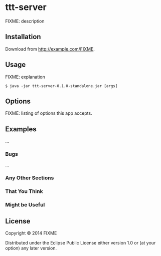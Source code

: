 # ttt-server

FIXME: description

## Installation

Download from http://example.com/FIXME.

## Usage

FIXME: explanation

    $ java -jar ttt-server-0.1.0-standalone.jar [args]

## Options

FIXME: listing of options this app accepts.

## Examples

...

### Bugs

...

### Any Other Sections
### That You Think
### Might be Useful

## License

Copyright © 2014 FIXME

Distributed under the Eclipse Public License either version 1.0 or (at
your option) any later version.
